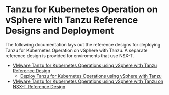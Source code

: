 # Tanzu for Kubernetes Operation on vSphere with Tanzu Reference Designs and Deployment

The following documentation lays out the reference designs for deploying Tanzu for Kubernetes Operation on vSphere with Tanzu. A separate reference design is provided for enviroments that use NSX-T. 

- [VMware Tanzu for Kubernetes Operations using vSphere with Tanzu Reference Design](./reference-designs/tko-on-vsphere-with-tanzu.md)
    - [Deploy Tanzu for Kubernetes Operations using vSphere with Tanzu](./deployment-guides/tko-on-vsphere-with-tanzu.md)
- [VMware Tanzu for Kubernetes Operations using vSphere with Tanzu on NSX-T Reference Design](./reference-designs/tko-on-vsphere-with-tanzu-nsxt.md)